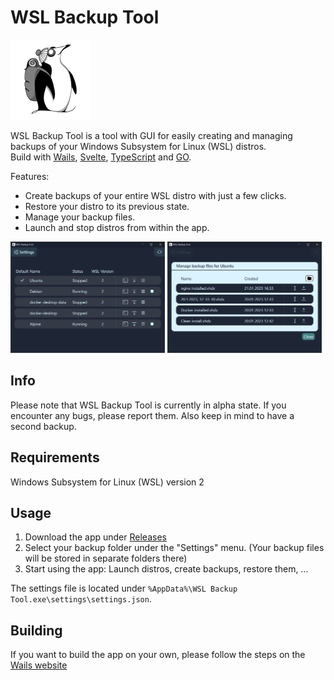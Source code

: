 <h1>WSL Backup Tool</h1>
<img src="https://github.com/marvint24/wsl-backup-tool/blob/main/build/appicon.png" width="128" />



WSL Backup Tool is a tool with GUI for easily creating and managing backups of your Windows Subsystem for Linux (WSL) distros.  
Build with [Wails](https://wails.io), [Svelte](https://svelte.dev), [TypeScript](https://www.typescriptlang.org) and [GO](https://go.dev).

Features:
* Create backups of your entire WSL distro with just a few clicks.
* Restore your distro to its previous state.
* Manage your backup files.
* Launch and stop distros from within the app.

<p float="left">
  <img src="https://github.com/marvint24/wsl-backup-tool/blob/main/.readme-pictures/home.png" style="width:49%;" />
  <img src="https://github.com/marvint24/wsl-backup-tool/blob/main/.readme-pictures/list.png" style="width:49%;" /> 
</p>

## Info
Please note that WSL Backup Tool is currently in alpha state. If you encounter any bugs, please report them. Also keep in mind to have a second backup.  

## Requirements
Windows Subsystem for Linux (WSL) version 2

## Usage
1. Download the app under [Releases](https://github.com/marvint24/wsl-backup-tool/releases)
2. Select your backup folder under the "Settings" menu. (Your backup files will be stored in separate folders there)
3. Start using the app: Launch distros, create backups, restore them, ...

The settings file is located under `%AppData%\WSL Backup Tool.exe\settings\settings.json`.

## Building
If you want to build the app on your own, please follow the steps on the [Wails website](https://wails.io/docs/gettingstarted/installation/)  
